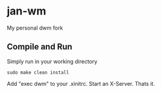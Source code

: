 # jan-wm
My personal dwm fork

## Compile and Run
Simply run in your working directory

``` 
sudo make clean install
```
Add "exec dwm" to your .xinitrc. Start an X-Server. Thats it.
